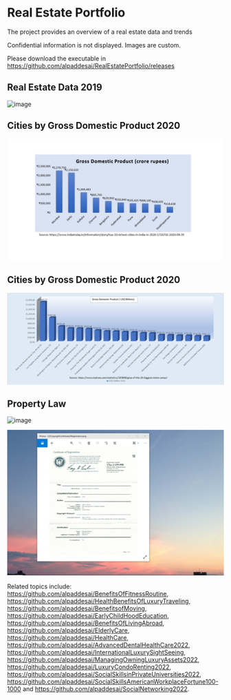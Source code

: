 # Real Estate Portfolio

The project provides an overview of a real estate data and trends

Confidential information is not displayed. Images are custom.

Please download the executable in https://github.com/alpaddesai/RealEstatePortfolio/releases

## Real Estate Data 2019
![image](RealEstateImage.png)

## Cities by Gross Domestic Product 2020
![image](Indian_cities_GDP_2020.jpg)

## Cities by Gross Domestic Product 2020
![image](GrossDomesticProduct.png)

## Property Law 
![image](propertylaw_UK.jpg)

![image](USCopyrightCertificate.png)

Related topics include: https://github.com/alpaddesai/BenefitsOfFitnessRoutine, https://github.com/alpaddesai/HealthBenefitsOfLuxuryTraveling, https://github.com/alpaddesai/BenefitsofMoving, https://github.com/alpaddesai/EarlyChildHoodEducation, https://github.com/alpaddesai/BenefitsOfLivingAbroad, https://github.com/alpaddesai/ElderlyCare, https://github.com/alpaddesai/HealthCare, https://github.com/alpaddesai/AdvancedDentalHealthCare2022, https://github.com/alpaddesai/InternationalLuxurySightSeeing, https://github.com/alpaddesai/ManagingOwningLuxuryAssets2022, https://github.com/alpaddesai/LuxuryCondoRenting2022, https://github.com/alpaddesai/SocialSkillsinPrivateUniversities2022, https://github.com/alpaddesai/SocialSkillsAmericanWorkplaceFortune100-1000 and https://github.com/alpaddesai/SocialNetworking2022.
